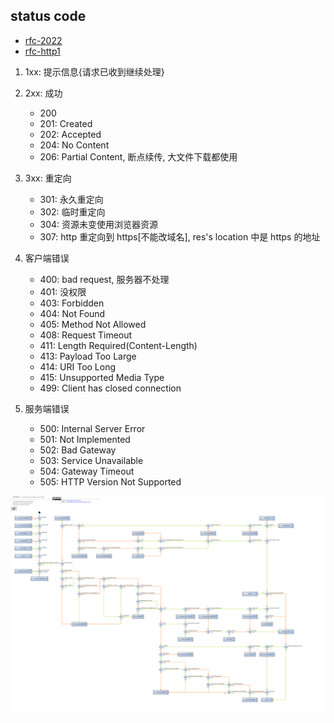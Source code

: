 ## status code

- [rfc-2022](https://www.ietf.org/rfc/rfc9110.txt)
- [rfc-http1](https://datatracker.ietf.org/doc/html/rfc7231#section-6.3.2)

1. 1xx: 提示信息{请求已收到继续处理}
2. 2xx: 成功

   - 200
   - 201: Created
   - 202: Accepted
   - 204: No Content
   - 206: Partial Content, 断点续传, 大文件下载都使用

3. 3xx: 重定向

   - 301: 永久重定向
   - 302: 临时重定向
   - 304: 资源未变使用浏览器资源
   - 307: http 重定向到 https[不能改域名], res's location 中是 https 的地址

4. 客户端错误

   - 400: bad request, 服务器不处理
   - 401: 没权限
   - 403: Forbidden
   - 404: Not Found
   - 405: Method Not Allowed
   - 408: Request Timeout
   - 411: Length Required(Content-Length)
   - 413: Payload Too Large
   - 414: URI Too Long
   - 415: Unsupported Media Type
   - 499: Client has closed connection

5. 服务端错误

   - 500: Internal Server Error
   - 501: Not Implemented
   - 502: Bad Gateway
   - 503: Service Unavailable
   - 504: Gateway Timeout
   - 505: HTTP Version Not Supported

![avatar](/static/image/common/http/http-status.png)
